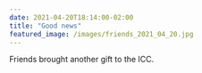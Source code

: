 ```yaml
---
date: 2021-04-20T18:14:00-02:00
title: "Good news"
featured_image: /images/friends_2021_04_20.jpg
---
```

Friends brought another gift to the ICC.
